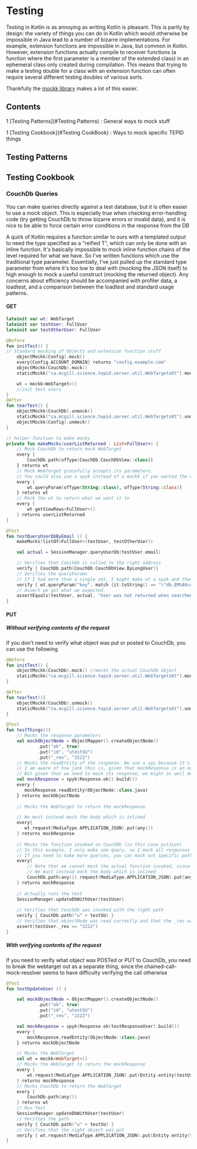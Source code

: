 # Testing
Testing in Kotlin is as annoying as writing Kotlin is pleasant. This is partly by design: the variety of things you can do in Kotlin which would otherwise be impossible in Java lead to a number of bizarre implementations. For example, extension functions are impossible in Java, but common in Kotlin. However, extension functions actually compile to receiver functions (a function where the first parameter is a member of the extended class) in an ephemeral class only created during compilation. This means that trying to make a testing double for a class with an extension function can often require several different testing doubles of various sorts. 

Thankfully the [mockk library](mockk.io) makes a lot of this easier.

## Contents

1 [Testing Patterns](#Testing Patterns) : General ways to mock stuff

1 [Testing Cookbook](#Testing CookBook) : Ways to mock specific TEPID things

## Testing Patterns



## Testing Cookbook

### CouchDb Queries
You can make queries directly against a test database, but it is often easier to use a mock object. This is especially true when checking error-handling code (try getting CouchDb to throw bizarre errors or invalid data), and it is nice to be able to force certain error conditions in the response from the DB

A quirk of Kotlin requires a function similar to ours with a templated output to need the type specified as a "reified T", which can only be done with an inline function. It's basically impossible to mock inline function chains of the level required for what we have. So I've written functions which use the traditional type parameter. Essentially, I've just pulled up the standard type parameter from where it's too low to deal with (mocking the JSON itself) to high enough to mock a useful construct (mocking the returned object).
Any concerns about efficiency should be accompanied with profiler data, a loadtest, and a comparison between the loadtest and standard usage patterns. 

#### GET 

```kotlin
lateinit var wt: WebTarget
lateinit var testUser: FullUser
lateinit var testOtherUser: FullUser

@Before
fun initTest() {
// Standard mocking of Objects and extension function stuff
    objectMockk(Config).mock()
    every{Config.ACCOUNT_DOMAIN} returns "config.example.com"
    objectMockk(CouchDb).mock()
    staticMockk("ca.mcgill.science.tepid.server.util.WebTargetsKt").mock()

    wt = mockk<WebTarget>()
    //init test users
}
@After
fun tearTest() {
    objectMockk(CouchDb).unmock()
    staticMockk("ca.mcgill.science.tepid.server.util.WebTargetsKt").unmock()
    objectMockk(Config).unmock()
}

// helper function to make mocks
private fun makeMocks(userListReturned : List<FullUser>) {
    // Mock CouchDb to return mock WebTarget
    every {
        CouchDb.path(ofType(CouchDb.CouchDbView::class))
    } returns wt
    // Mock WebTarget gracefully accepts its parameters.
    // You could also use a spyk instead of a mockk if you wanted the wt to still function as a WebTarget. This would be useful if you wanted to verify that a path had been put together properly without using many complicated verify{} and ordered verify stuff
    every {
        wt.queryParam(ofType(String::class), ofType(String::class))
    } returns wt
    // Mock the wt to return what we want it to
    every {
        wt.getViewRows<FullUser>()
    } returns userListReturned
}

@Test
fun testQueryUserDbByEmail () {
    makeMocks(listOf<FullUser>(testUser, testOtherUser))

    val actual = SessionManager.queryUserDb(testUser.email)

    // Verifies that CouchDb is called to the right address
    verify { CouchDb.path(CouchDb.CouchDbView.ByLongUser)}
    // Verifies the queryParams
    // If I had more than a single set, I might make wt a spyk and then query its uri at the end with an assertEquals
    verify { wt.queryParam("key", match {it.toString() == "\"db.EM%40config.example.com\""})}
    // Assert we got what we expected
    assertEquals(testUser, actual, "User was not returned when searched by Email")
}

```

#### PUT
##### Without verifying contents of the request

If you don't need to verify what object was put or posted to CouchDb, you can use the following

```kotlin
@Before
fun initTest() {
    objectMockk(CouchDb).mock() //mocks the actual CouchDb object
    staticMockk("ca.mcgill.science.tepid.server.util.WebTargetsKt").mock() //mocks all the extension functions we use
}

@After
fun tearTest(){
    objectMockk(CouchDb).unmock()
    staticMockk("ca.mcgill.science.tepid.server.util.WebTargetsKt").unmock()
}

@Test
fun testThings(){
    // Mocks the response parameters
    val mockObjectNode = ObjectMapper().createObjectNode()
            .put("ok", true)
            .put("id", "utestSU")
            .put("_rev", "2222")
    // Mocks the readEntity of the response. We use a spy because it's an actual response and all the other functions should just work
    // I am aware of how jank this is, given that mockResponse is an outboundJaxrsResponse and readEntity doesn't work for that
    // But given that we need to mock its response, we might as well mock the whole function 
    val mockResponse = spyk(Response.ok().build())
    every {
       mockResponse.readEntity(ObjectNode::class.java)
    } returns mockObjectNode
    
    // Mocks the WebTarget to return the mockResponse

    // We must instead mock the body which is inlined
    every{
       wt.request(MediaType.APPLICATION_JSON).put(any())
    } returns mockResponse
    
    // Mocks the function invoked on CouchDb (in this case putJson)
    // In this example, I only make one query, so I mock all responses and verify it later.
    // If you need to make more queries, you can mock out specific paths so they return specific responses
    every{
        // Note that we cannot mock the actual function invoked, since that function is inline
        // We must instead mock the body which is inlined
        CouchDb.path(any()).request(MediaType.APPLICATION_JSON).put(any())
    } returns mockResponse
    
    // Actually runs the test
    SessionManager.updateDbWithUser(testUser)
    
    // Verifies that CouchDb was invoked with the right path
    verify { CouchDb.path("u" + testSU) }
    // Verifies that objectNode was read correctly and that the _rev was updated
    assert(testUser._rev == "2222")
}
```

##### With verifying contents of the request

If you need to verify what object was POSTed or PUT to CouchDb, you need to break the webtarget out as a separate thing, since the chained-call-mock-resolver seems to have difficulty verifying the call otherwise

```kotlin
@Test
fun testUpdateUser () {

    val mockObjectNode = ObjectMapper().createObjectNode()
            .put("ok", true)
            .put("id", "utestSU")
            .put("_rev", "2222")

    val mockResponse = spyk(Response.ok(testResponseUser).build())
    every {
        mockResponse.readEntity(ObjectNode::class.java)
    } returns mockObjectNode

    // Mocks the WebTarget
    val wt = mockk<WebTarget>()
    // Mocks the WebTarget to return the mockResponse
    every {
        wt.request(MediaType.APPLICATION_JSON).put(Entity.entity(testUser, MediaType.APPLICATION_JSON))
    } returns mockResponse
    // Mocks CouchDb to return the WebTarget
    every {
        CouchDb.path(any())
    } returns wt
    // Run Test
    SessionManager.updateDbWithUser(testUser)
    // Verifies the path
    verify { CouchDb.path("u" + testSU) }
    // Verifies that the right object was put
    verify { wt.request(MediaType.APPLICATION_JSON).put(Entity.entity(testUser, MediaType.APPLICATION_JSON))}
}
```